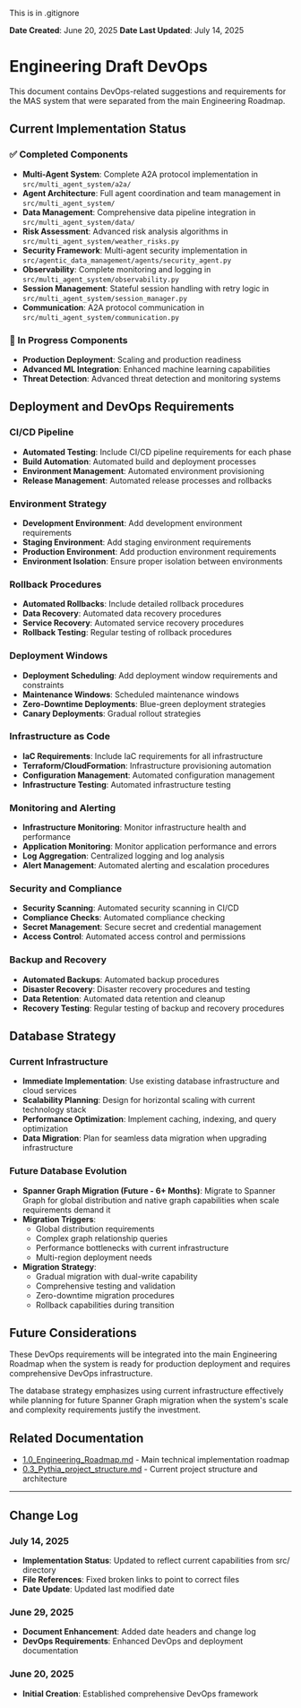 This is in .gitignore

**Date Created**: June 20, 2025
**Date Last Updated**: July 14, 2025

# Engineering Draft DevOps

This document contains DevOps-related suggestions and requirements for the MAS system that were separated from the main Engineering Roadmap.

## **Current Implementation Status**

### **✅ Completed Components**
- **Multi-Agent System**: Complete A2A protocol implementation in `src/multi_agent_system/a2a/`
- **Agent Architecture**: Full agent coordination and team management in `src/multi_agent_system/`
- **Data Management**: Comprehensive data pipeline integration in `src/multi_agent_system/data/`
- **Risk Assessment**: Advanced risk analysis algorithms in `src/multi_agent_system/weather_risks.py`
- **Security Framework**: Multi-agent security implementation in `src/agentic_data_management/agents/security_agent.py`
- **Observability**: Complete monitoring and logging in `src/multi_agent_system/observability.py`
- **Session Management**: Stateful session handling with retry logic in `src/multi_agent_system/session_manager.py`
- **Communication**: A2A protocol communication in `src/multi_agent_system/communication.py`

### **🔄 In Progress Components**
- **Production Deployment**: Scaling and production readiness
- **Advanced ML Integration**: Enhanced machine learning capabilities
- **Threat Detection**: Advanced threat detection and monitoring systems

## **Deployment and DevOps Requirements**

### **CI/CD Pipeline**
- **Automated Testing**: Include CI/CD pipeline requirements for each phase
- **Build Automation**: Automated build and deployment processes
- **Environment Management**: Automated environment provisioning
- **Release Management**: Automated release processes and rollbacks

### **Environment Strategy**
- **Development Environment**: Add development environment requirements
- **Staging Environment**: Add staging environment requirements  
- **Production Environment**: Add production environment requirements
- **Environment Isolation**: Ensure proper isolation between environments

### **Rollback Procedures**
- **Automated Rollbacks**: Include detailed rollback procedures
- **Data Recovery**: Automated data recovery procedures
- **Service Recovery**: Automated service recovery procedures
- **Rollback Testing**: Regular testing of rollback procedures

### **Deployment Windows**
- **Deployment Scheduling**: Add deployment window requirements and constraints
- **Maintenance Windows**: Scheduled maintenance windows
- **Zero-Downtime Deployments**: Blue-green deployment strategies
- **Canary Deployments**: Gradual rollout strategies

### **Infrastructure as Code**
- **IaC Requirements**: Include IaC requirements for all infrastructure
- **Terraform/CloudFormation**: Infrastructure provisioning automation
- **Configuration Management**: Automated configuration management
- **Infrastructure Testing**: Automated infrastructure testing

### **Monitoring and Alerting**
- **Infrastructure Monitoring**: Monitor infrastructure health and performance
- **Application Monitoring**: Monitor application performance and errors
- **Log Aggregation**: Centralized logging and log analysis
- **Alert Management**: Automated alerting and escalation procedures

### **Security and Compliance**
- **Security Scanning**: Automated security scanning in CI/CD
- **Compliance Checks**: Automated compliance checking
- **Secret Management**: Secure secret and credential management
- **Access Control**: Automated access control and permissions

### **Backup and Recovery**
- **Automated Backups**: Automated backup procedures
- **Disaster Recovery**: Disaster recovery procedures and testing
- **Data Retention**: Automated data retention and cleanup
- **Recovery Testing**: Regular testing of backup and recovery procedures

## **Database Strategy**

### **Current Infrastructure**
- **Immediate Implementation**: Use existing database infrastructure and cloud services
- **Scalability Planning**: Design for horizontal scaling with current technology stack
- **Performance Optimization**: Implement caching, indexing, and query optimization
- **Data Migration**: Plan for seamless data migration when upgrading infrastructure

### **Future Database Evolution**
- **Spanner Graph Migration (Future - 6+ Months)**: Migrate to Spanner Graph for global distribution and native graph capabilities when scale requirements demand it
- **Migration Triggers**: 
  - Global distribution requirements
  - Complex graph relationship queries
  - Performance bottlenecks with current infrastructure
  - Multi-region deployment needs
- **Migration Strategy**: 
  - Gradual migration with dual-write capability
  - Comprehensive testing and validation
  - Zero-downtime migration procedures
  - Rollback capabilities during transition

## **Future Considerations**

These DevOps requirements will be integrated into the main Engineering Roadmap when the system is ready for production deployment and requires comprehensive DevOps infrastructure.

The database strategy emphasizes using current infrastructure effectively while planning for future Spanner Graph migration when the system's scale and complexity requirements justify the investment.

## **Related Documentation**

- [1.0_Engineering_Roadmap.md](1.0_Engineering_Roadmap.md) - Main technical implementation roadmap
- [0.3_Pythia_project_structure.md](0.3_Pythia_project_structure.md) - Current project structure and architecture 

---

## Change Log

### **July 14, 2025**
- **Implementation Status**: Updated to reflect current capabilities from src/ directory
- **File References**: Fixed broken links to point to correct files
- **Date Update**: Updated last modified date

### **June 29, 2025**
- **Document Enhancement**: Added date headers and change log
- **DevOps Requirements**: Enhanced DevOps and deployment documentation

### **June 20, 2025**
- **Initial Creation**: Established comprehensive DevOps framework 